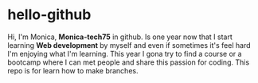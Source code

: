 # hello-github
Hi, I'm Monica, **Monica-tech75** in github. Is one year now that I start learning **Web development** by myself and 
even if sometimes it's feel hard I'm enjoying what I'm learning.
This year I gona try to find a course or a bootcamp where I can met people and share this passion for coding. 
This repo is for learn how to make branches.
